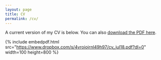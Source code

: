 ```yaml
---
layout: page
title: CV
permalink: /cv/
---
```


A current version of my CV is below. You can also
[download the PDF here](https://www.dropbox.com/s/4vroiojrnl49h97/cv_jul18.pdf?dl=0).

{% include embedpdf.html src="https://www.dropbox.com/s/4vroiojrnl49h97/cv_jul18.pdf?dl=0" width=100 height=800 %}


